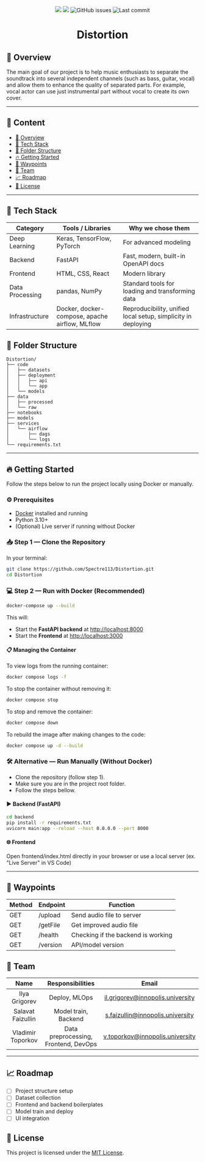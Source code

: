 <p align="center">
  <img src="https://img.shields.io/badge/status-in%20progress-yellow.svg">
  <img src="https://img.shields.io/badge/license-MIT-blue.svg">
  <img src="https://img.shields.io/github/issues/Spectre113/Distortion" alt="GitHub issues">
  <img src="https://img.shields.io/github/last-commit/Spectre113/Distortion" alt="Last commit">
</p>

<h1 align="center">Distortion</h1>

## 📌 Overview

The main goal of our project is to help music enthusiasts to separate the soundtrack into several independent channels (such as bass, guitar, vocal) and allow them to enhance the quality of separated parts. For example, vocal actor can use just instrumental part without vocal to create its own cover.

---


## 📖 Content
- [📌 Overview](#-overview)
- [🚀 Tech Stack](#-tech-stack)
- [📁 Folder Structure](#-folder-structure)
- [🔥 Getting Started](#-getting-started)
- [📍 Waypoints](#-waypoints)
- [👥 Team](#-team)
- [📈 Roadmap](#-roadmap)
- [📝 License](#-license)

---

## 🚀 Tech Stack

| Category       | Tools / Libraries                              | Why we chose them                             |
|----------------|------------------------------------------------|-----------------------------------------------|
| Deep Learning  | Keras, TensorFlow, PyTorch     | For advanced modeling |
| Backend        | FastAPI                                      | Fast, modern, built-in OpenAPI docs           |
| Frontend       | HTML, CSS, React                    | Modern library |
| Data Processing| pandas, NumPy                              | Standard tools for loading and transforming data |
| Infrastructure | Docker, docker-compose, apache airflow, MLflow                     | Reproducibility, unified local setup, simplicity in deploying          |

## 📁 Folder Structure

```
Distortion/
├── code
│   ├── datasets
│   ├── deployment
│   │   ├── api
│   │   └── app
│   └── models
├── data
│   ├── processed
│   └── raw
├── notebooks
├── models
├── services
│   └── airflow
│       ├── dags
│       └── logs
└── requirements.txt
```

---

## 🔥 Getting Started

Follow the steps below to run the project locally using Docker or manually.

### ⚙️ Prerequisites

- [Docker](https://www.docker.com/products/docker-desktop) installed and running
- Python 3.10+
- (Optional) Live server if running without Docker

### 📥 Step 1 — Clone the Repository

In your terminal:

```bash
git clone https://github.com/Spectre113/Distortion.git
cd Distortion
```

### 💻 Step 2 — Run with Docker (Recommended)

```bash
docker-compose up --build
```
This will:
- Start the **FastAPI backend** at [http://localhost:8000](http://localhost:8000)
- Start the **Frontend** at [http://localhost:3000](http://localhost:3000)

#### 📋 Managing the Container

To view logs from the running container:
```bash
docker compose logs -f
```

To stop the container without removing it:
```bash
docker compose stop
```

To stop and remove the container:
```bash
docker compose down
```

To rebuild the image after making changes to the code:
```bash
docker compose up -d --build
```

### 🛠 Alternative — Run Manually (Without Docker)
- Clone the repository (follow step 1).
- Make sure you are in the project root folder.
- Follow the steps bellow.

#### ▶️ Backend (FastAPI)
```bash
cd backend
pip install -r requirements.txt
uvicorn main:app --reload --host 0.0.0.0 --port 8000
```
#### 🌐 Frontend
Open frontend/index.html directly in your browser or use a local server (ex. "Live Server" in VS Code)

---

## 📍 Waypoints

| Method | Endpoint                    | Function                                                              |
| -----  | --------------------------- | --------------------------------------------------------------------- |
| GET    | /upload                     | Send audio file to server                                        |
| GET    | /getFile | Get improved audio file                                                |
| GET    | /health                     | Checking if the backend is working                                    |
| GET    | /version                    | API/model version                                                     |          

## 👥 Team


|       **Name**       |                     **Responsibilities**               |      **Email**      |
|:--------------------:|:-----------------------------------------------:|:--------------------------:|
| Ilya Grigorev        | Deploy, MLOps |         il.grigorev@innopolis.university                 |
| Salavat Faizullin    | Model train, Backend      |               s.faizullin@innopolis.university           |
| Vladimir Toporkov    | Data preprocessing, Frontend, DevOps      |               v.toporkov@innopolis.university           |

---

## 📈 Roadmap
- [ ] Project structure setup
- [ ] Dataset collection
- [ ] Frontend and backend boilerplates
- [ ] Model train and deploy
- [ ] UI integration

## 📝 License

This project is licensed under the [MIT License](LICENSE).

